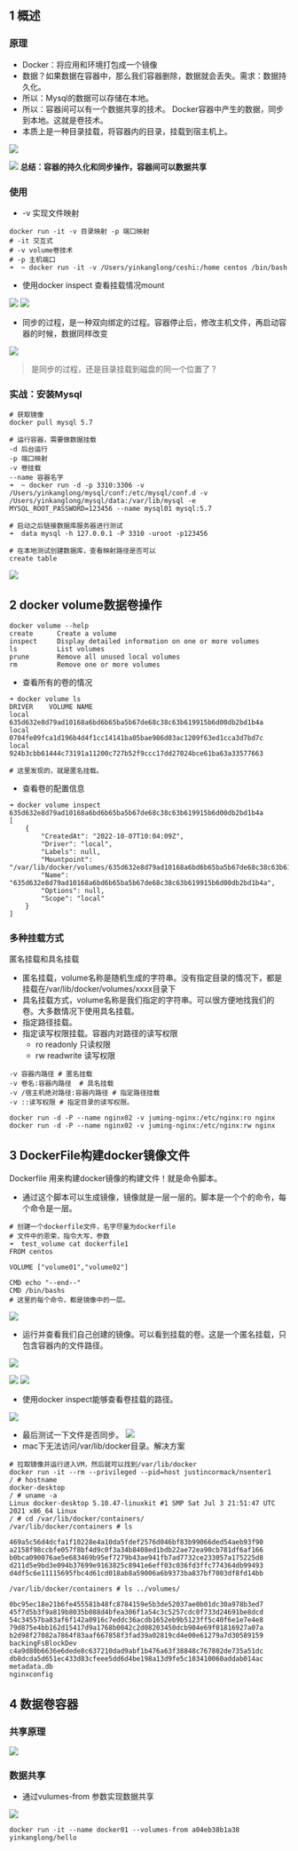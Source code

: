 ## 1 概述

### 原理

* Docker：将应用和环境打包成一个镜像
* 数据？如果数据在容器中，那么我们容器删除，数据就会丢失。需求：数据持久化。
* 所以：Mysql的数据可以存储在本地。
* 所以：容器间可以有一个数据共享的技术。 Docker容器中产生的数据，同步到本地。这就是卷技术。
* 本质上是一种目录挂载，将容器内的目录，挂载到宿主机上。

![](image/2022-10-07-22-09-15.png)

![](image/2022-10-07-23-03-03.png)
**总结：容器的持久化和同步操作，容器间可以数据共享**

### 使用

* -v 实现文件映射
```
docker run -it -v 目录映射 -p 端口映射
# -it 交互式
# -v volume卷技术
# -p 主机端口
➜  ~ docker run -it -v /Users/yinkanglong/ceshi:/home centos /bin/bash
```

* 使用docker inspect 查看挂载情况mount

![](image/2022-10-07-23-05-38.png)
![](image/2022-10-07-23-06-50.png)
* 同步的过程，是一种双向绑定的过程。容器停止后，修改主机文件，再启动容器的时候，数据同样改变

![](image/2022-10-07-22-09-28.png)
> 是同步的过程，还是目录挂载到磁盘的同一个位置了？

### 实战：安装Mysql

```
# 获取镜像
docker pull mysql 5.7

# 运行容器，需要做数据挂载
-d 后台运行
-p 端口映射
-v 卷挂载
--name 容器名字
➜  ~ docker run -d -p 3310:3306 -v /Users/yinkanglong/mysql/conf:/etc/mysql/conf.d -v /Users/yinkanglong/mysql/data:/var/lib/mysql -e MYSQL_ROOT_PASSWORD=123456 --name mysql01 mysql:5.7

# 启动之后链接数据库服务器进行测试
➜  data mysql -h 127.0.0.1 -P 3310 -uroot -p123456

# 在本地测试创建数据库，查看映射路径是否可以
create table
```

![](image/2022-10-07-22-43-49.png)


## 2 docker volume数据卷操作

```
docker volume --help
create      Create a volume
inspect     Display detailed information on one or more volumes
ls          List volumes
prune       Remove all unused local volumes
rm          Remove one or more volumes
```
* 查看所有的卷的情况
```
➜ docker volume ls    
DRIVER    VOLUME NAME
local     635d632e8d79ad10168a6bd6b65ba5b67de68c38c63b619915b6d00db2bd1b4a
local     0704fe09fca1d196b4d4f1cc14141ba05bae986d03ac1209f63ed1cca3d7bd7c
local     924b3cbb61444c73191a11200c727b52f9ccc17dd27024bce61ba63a33577663

# 这里发现的，就是匿名挂载。
```
* 查看卷的配置信息

```
➜ docker volume inspect 635d632e8d79ad10168a6bd6b65ba5b67de68c38c63b619915b6d00db2bd1b4a
[
    {
        "CreatedAt": "2022-10-07T10:04:09Z",
        "Driver": "local",
        "Labels": null,
        "Mountpoint": "/var/lib/docker/volumes/635d632e8d79ad10168a6bd6b65ba5b67de68c38c63b619915b6d00db2bd1b4a/_data",
        "Name": "635d632e8d79ad10168a6bd6b65ba5b67de68c38c63b619915b6d00db2bd1b4a",
        "Options": null,
        "Scope": "local"
    }
]
```
### 多种挂载方式
匿名挂载和具名挂载
* 匿名挂载，volume名称是随机生成的字符串。没有指定目录的情况下，都是挂载在/var/lib/docker/volumes/xxxx目录下
* 具名挂载方式，volume名称是我们指定的字符串。可以很方便地找我们的卷。大多数情况下使用具名挂载。
* 指定路径挂载。
* 指定读写权限挂载。容器内对路径的读写权限
  * ro readonly 只读权限
  * rw readwrite 读写权限

```
-v 容器内路径 # 匿名挂载
-v 卷名:容器内路径  # 具名挂载
-v /宿主机绝对路径:容器内路径 # 指定路径挂载
-v ::读写权限 # 指定目录的读写权限。
```

```
docker run -d -P --name nginx02 -v juming-nginx:/etc/nginx:ro nginx
docker run -d -P --name nginx02 -v juming-nginx:/etc/nginx:rw nginx
```


## 3 DockerFile构建docker镜像文件
Dockerfile 用来构建docker镜像的构建文件！就是命令脚本。

* 通过这个脚本可以生成镜像，镜像就是一层一层的。脚本是一个个的命令，每个命令是一层。

```shell
# 创建一个dockerfile文件，名字尽量为dockerfile
# 文件中的恩荣，指令大写，参数
➜  test_volume cat dockerfile1 
FROM centos

VOLUME ["volume01","volume02"]

CMD echo "--end--"
CMD /bin/bashs
# 这里的每个命令，都是镜像中的一层。
```
![](image/2022-10-08-21-55-08.png)

* 运行并查看我们自己创建的镜像。可以看到挂载的卷。这是一个匿名挂载，只包含容器内的文件路径。

![](image/2022-10-08-22-01-46.png)

![](image/2022-10-08-21-57-57.png)
![](image/2022-10-08-22-02-04.png)
* 使用docker inspect能够查看卷挂载的路径。

![](image/2022-10-08-22-00-28.png)

* 最后测试一下文件是否同步。
![](image/2022-10-08-22-17-15.png)
* mac下无法访问/var/lib/docker目录。解决方案

```
# 拉取镜像并运行进入VM，然后就可以找到/var/lib/docker
docker run -it --rm --privileged --pid=host justincormack/nsenter1
/ # hostname
docker-desktop
/ # uname -a
Linux docker-desktop 5.10.47-linuxkit #1 SMP Sat Jul 3 21:51:47 UTC 2021 x86_64 Linux
/ # cd /var/lib/docker/containers/
/var/lib/docker/containers # ls

469a5c56d4dcfa1f10228e4a10da5fdef2576d046bf83b99066ded54aeb93f90
a2158f98ccbfe057f8bf4d9c0f3a34b8408ed1bdb22ae72ea90cb781df6af166
b0bca090076ae5e683469b95ef7279b43ae941fb7ad7732ce233057a175225d8
d211d5e9bd3e094b37699e9163825c8941e6eff03c036fd3ffc774364db99493
d4df5c6e11115695fbc4d61cd018ab8a59006a6b9373ba837bf7003df8fd14bb

/var/lib/docker/containers # ls ../volumes/

0bc95ec18e21b6fe455581b48fc8784159e5b3de52037ae0b01dc30a978b3ed7
45f7d5b3f9a819b8035b088d4bfea306f1a54c3c5257cdc0f733d24691be8dcd
54c34557ba83af6f142a0916c7eddc36acdb1652eb9b5123ff5c40f6e1e7e4e8
79d875e4bb162d15417d9a1768b0042c2d08203450dcb904e69f01816927a07a
b2d98f27082a7864f83aaf667858f3fad39a02819cd4e00e61279a7d30589159
backingFsBlockDev
c4a9d80b6636e6dede8c637210dad9abf1b476a63f38848c767802de735a51dc
db8dcda5d651ec433d83cfeee5dd6d4be198a13d9fe5c103410060addab014ac
metadata.db
nginxconfig
```


## 4 数据卷容器

### 共享原理

![](image/2022-10-08-22-27-25.png)


### 数据共享

* 通过vulumes-from 参数实现数据共享

![](image/2022-10-08-23-06-28.png)

```shell
docker run -it --name docker01 --volumes-from a04eb38b1a38 yinkanglong/hello
```